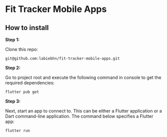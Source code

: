 # Fit Tracker Mobile Apps


## How to install

**Step 1:**

Clone this repo:

```
git@github.com:labiebhn/fit-tracker-mobile-apps.git
```

**Step 2:**

Go to project root and execute the following command in console to get the required dependencies: 

```
flutter pub get 
```

**Step 3:**

Next, start an app to connect to. This can be either a Flutter application or a Dart command-line application. The command below specifies a Flutter app:

```
flutter run
```

